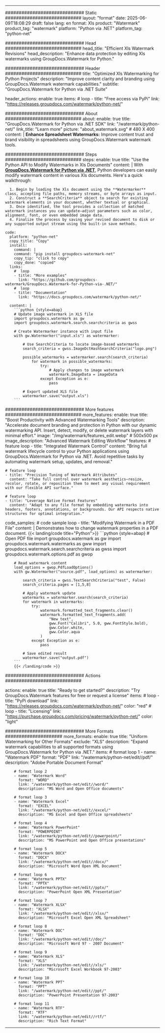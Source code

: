 
---
############################# Static ############################
layout: "format"
date:  2025-06-09T18:08:29
draft: false
lang: en
format: Xls
product: "Watermark"
product_tag: "watermark"
platform: "Python via .NET"
platform_tag: "python-net"

############################# Head ############################
head_title: "Efficient Xls Watermark Revisions"
head_description: "Enhance data protection by editing Xls watermarks using GroupDocs.Watermark for Python."

############################# Header ############################
title: "Optimized Xls Watermarking for Python Projects" 
description: "Improve content clarity and branding using GroupDocs.Watermark watermark capabilities."
subtitle: "GroupDocs.Watermark for Python via .NET Suite" 

header_actions:
  enable: true
  items:
    #  loop
    - title: "Free access via PyPi"
      link: "https://releases.groupdocs.com/watermark/python-net/"
      
############################# About ############################
about:
    enable: true
    title: "GroupDocs.Watermark for Python via .NET SDK"
    link: "/watermark/python-net/"
    link_title: "Learn more"
    picture: "about_watermark.svg" # 480 X 400
    content: |
       **Enhance Spreadsheet Watermarks:** Improve content trust and brand visibility in spreadsheets using GroupDocs.Watermark watermark tools.

############################# Steps ############################
steps:
    enable: true
    title: "Use the Python API to Modify Watermarks in Xls Documents"
    content: |
      With **[GroupDocs.Watermark for Python via .NET](https://products.groupdocs.com/watermark/python-net/)**, Python developers can easily modify watermark content in various Xls documents. Here's a quick walkthrough:
      
      1. Begin by loading the Xls document using the **Watermarker** class, accepting file paths, memory streams, or byte arrays as input.
      2. Construct a **SearchCriteria** object to search for existing watermark elements in your document, whether textual or graphical.
      3. Once identified, the tool provides a collection of matched watermark instances you can update—adjust parameters such as color, alignment, font, or even embedded image data.
      4. Finalize the process by saving your revised document to disk or any supported output stream using the built-in save methods.
   
    code:
      platform: "python-net"
      copy_title: "Copy"
      install:
        command: |
        command: "pip install groupdocs-watermark-net"
        copy_tip: "click to copy"
        copy_done: "copied"
      links:
        #  loop
        - title: "More examples"
          link: "https://github.com/groupdocs-watermark/GroupDocs.Watermark-for-Python-via-.NET/"
        #  loop
        - title: "Documentation"
          link: "https://docs.groupdocs.com/watermark/python-net/"
          
      content: |
        ```python {style=abap}
        # Update image watermark in XLS file
        import groupdocs.watermark as gw
        import groupdocs.watermark.search.searchcriteria as gwss

        # Create Watermarker instance with input file
        with gw.Watermarker("input.xls") as watermarker:

            # Use SearchCriteria to locate image-based watermarks
            search_criteria = gwss.ImageDctHashSearchCriteria("logo.png")

            possible_watermarks = watermarker.search(search_criteria)
                for watermark in possible_watermarks:
                    try:
                        # Apply changes to image watermark
                        watermark.ImageData = imageData
                    except Exception as e:
                        pass

            # Export updated XLS file
            watermarker.save("output.xls")
        ```     

############################# More features ############################
more_features:
  enable: true
  title: "Boost Productivity with Advanced Watermarking Tools"
  description: "Accelerate document branding and protection in Python with our dynamic watermarking API. Insert, detect, modify, or delete watermark layers with minimal effort."
  image: "/img/watermark/features_edit.webp" # 500x500 px
  image_description: "Advanced Watermark Editing Workflow"
  features:
    # feature loop
    - title: "Integrated Watermark Control"
      content: "Bring full watermark lifecycle control to your Python applications using GroupDocs.Watermark for Python via .NET. Avoid repetitive tasks by automating watermark setup, updates, and removal."

    # feature loop
    - title: "Precision Tuning of Watermark Attributes"
      content: "Take full control over watermark aesthetics—resize, recolor, rotate, or reposition them to meet any visual requirement with our flexible API surface."

    # feature loop
    - title: "Leverage Native Format Features"
      content: "Adapt to any file format by embedding watermarks into headers, footers, annotations, or backgrounds. Our API respects native structures for optimal integration."
      
  code_samples:
    # code sample loop
    - title: "Modifying Watermark in a PDF File"
      content: |
        Demonstrates how to change watermark properties in a PDF document.
        {{< landing/code title="Python">}}
        ```python {style=abap}
        # Open PDF file
        import groupdocs.watermark as gw
        import groupdocs.watermark.watermarks as gww
        import groupdocs.watermark.search.searchcriteria as gwss
        import groupdocs.watermark.options.pdf as gwop

        # Read watermark content
        load_options = gwop.PdfLoadOptions()
        with gw.Watermarker("source.pdf", load_options) as watermarker:

            search_criteria = gwss.TextSearchCriteria("test", False)
            search_criteria.pages = [1,5,8]

            # Apply watermark update
            watermarks = watermarker.search(search_criteria)
            for watermark in watermarks:
                try:
                    watermark.formatted_text_fragments.clear()
                    watermark.formatted_text_fragments.add(
                        "New text", 
                        gww.Font("Calibri", 5.0, gww.FontStyle.bold), 
                        gww.Color.white, 
                        gww.Color.aqua
                    )
                except Exception as e:
                    pass
        
            # Save edited result
            watermarker.save("output.pdf")
        ```
        {{< /landing/code >}}


############################# Actions ############################

actions:
  enable: true
  title: "Ready to get started?"
  description: "Try GroupDocs.Watermark features for free or request a license"
  items:
    #  loop
    - title: "PyPi download"
      link: "https://releases.groupdocs.com/watermark/python-net/"
      color: "red"
        #  loop
    - title: "Licensing"
      link: "https://purchase.groupdocs.com/pricing/watermark/python-net/"
      color: "light"


############################# More Formats #####################
more_formats:
    enable: true
    title: "Uniform Watermarking for Other Formats"
    exclude: "XLS"
    description: "Expand watermark capabilities to all supported formats using GroupDocs.Watermark for Python via .NET."
    items: 
        # format loop 1
        - name: "Watermark PDF"
          format: "PDF"
          link: "/watermark/python-net/edit//pdf/"
          description: "Adobe Portable Document Format"

        # format loop 2
        - name: "Watermark Word"
          format: "WORD"
          link: "/watermark/python-net/edit//word/"
          description: "MS Word and Open Office documents"
          
        # format loop 3
        - name: "Watermark Excel"
          format: "EXCEL"
          link: "/watermark/python-net/edit//excel/"
          description: "MS Excel and Open Office spreadsheets"

        # format loop 4
        - name: "Watermark PowerPoint"
          format: "POWERPOINT"
          link: "/watermark/python-net/edit//powerpoint/"
          description: "MS PowerPoint and Open Office presentations"

        # format loop 5
        - name: "Watermark DOCX"
          format: "DOCX"
          link: "/watermark/python-net/edit//docx/"
          description: "Microsoft Word Open XML Document"
          
        # format loop 6
        - name: "Watermark PPTX"
          format: "PPTX"
          link: "/watermark/python-net/edit//pptx/"
          description: "PowerPoint Open XML Presentation"
          
        # format loop 7
        - name: "Watermark XLSX"
          format: "XLSX"
          link: "/watermark/python-net/edit//xlsx/"
          description: "Microsoft Excel Open XML Spreadsheet"

        # format loop 8
        - name: "Watermark DOC"
          format: "DOC"
          link: "/watermark/python-net/edit//doc/"
          description: "Microsoft Word 97 - 2007 Document"

        # format loop 9
        - name: "Watermark XLS"
          format: "XLS"
          link: "/watermark/python-net/edit//xls/"
          description: "Microsoft Excel Workbook 97-2003"

        # format loop 10
        - name: "Watermark PPT"
          format: "PPT"
          link: "/watermark/python-net/edit//ppt/"
          description: "PowerPoint Presentation 97-2003"

        # format loop 11
        - name: "Watermark RTF"
          format: "RTF"
          link: "/watermark/python-net/edit//rtf/"
          description: "Rich Text Format"

---